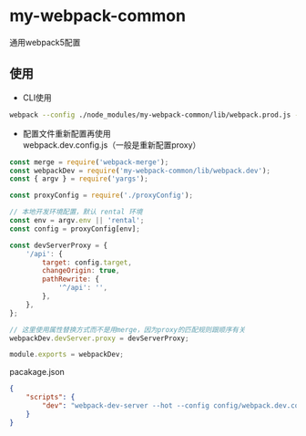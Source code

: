 # my-webpack-common
通用webpack5配置

## 使用
-  CLI使用
```bash
webpack --config ./node_modules/my-webpack-common/lib/webpack.prod.js --mode production --env distBase=dist
```

- 配置文件重新配置再使用  
webpack.dev.config.js（一般是重新配置proxy）
```js
const merge = require('webpack-merge');
const webpackDev = require('my-webpack-common/lib/webpack.dev');
const { argv } = require('yargs');

const proxyConfig = require('./proxyConfig');

// 本地开发环境配置，默认 rental 环境
const env = argv.env || 'rental';
const config = proxyConfig[env];

const devServerProxy = {
    '/api': {
        target: config.target,
        changeOrigin: true,
        pathRewrite: {
            '^/api': '',
        },
    },
};

// 这里使用属性替换方式而不是用merge，因为proxy的匹配规则跟顺序有关
webpackDev.devServer.proxy = devServerProxy;

module.exports = webpackDev;

```

pacakage.json
```json
{
    "scripts": {
        "dev": "webpack-dev-server --hot --config config/webpack.dev.config.js --mode development --env dev"
    }
}

```